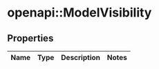# openapi::ModelVisibility


## Properties
Name | Type | Description | Notes
------------ | ------------- | ------------- | -------------


